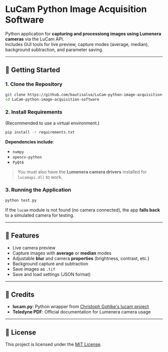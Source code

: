 # LuCam Python Image Acquisition Software

Python application for **capturing and processiong images using Lumenera cameras** via the LuCam API.  
Includes GUI tools for live preview, capture modes (average, median), background subtraction, and parameter saving.

---

## 🚀 Getting Started

### 1. Clone the Repository

```bash
git clone https://github.com/bautisalva/LuCam-python-image-acquisition-software.git
cd LuCam-python-image-acquisition-software
```

### 2. Install Requirements

(Recommended to use a virtual environment.)

```bash
pip install -r requirements.txt
```

**Dependencies include**:
- `numpy`
- `opencv-python`
- `PyQt6`

> You must also have the **Lumenera camera drivers** installed for `lucamapi.dll` to work.

### 3. Running the Application

```bash
python test.py
```

If the `lucam` module is not found (no camera connected), the app **falls back** to a simulated camera for testing.

---

## 📸 Features

- Live camera preview
- Capture images with **average** or **median** modes
- Adjustable **blur** and camera **properties** (brightness, contrast, etc.)
- Background capture and subtraction
- Save images as `.tif`
- Save and load settings (JSON format)

---

## 📜 Credits

- **lucam.py**: Python wrapper from [Christoph Gohlke's lucam project](https://github.com/cgohlke/lucam)
- **Teledyne PDF**: Official documentation for Lumenera camera usage

---

## 📄 License

This project is licensed under the [MIT License](LICENSE).
